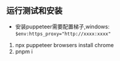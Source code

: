 ## 运行测试和安装

- 安装puppeteer需要配置梯子,windows: `$env:https_proxy="http://xxxx:xxxx"`
1. npx puppeteer browsers install chrome
2. pnpm i